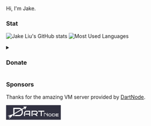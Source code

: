 Hi, I'm Jake.

<h3>Stat</h3>

![Jake Liu's GitHub stats](https://github-readme-stats.vercel.app/api?username=LittleJake&show_icons=true)
![Most Used Languages](https://github-readme-stats.vercel.app/api/top-langs/?username=LittleJake&layout=compact)

<details>

<summary><h3>Donate</h3></summary>

<a href='https://www.buymeacoffee.com/littlejake'><img alt='buymeacoffee' src='https://cdn.jsdelivr.net/gh/simple-icons/simple-icons@develop/icons/buymeacoffee.svg' width='50'></a>

</details>

### Sponsors

Thanks for the amazing VM server provided by [DartNode](https://dartnode.com?via=1).

 <a href="https://dartnode.com?via=1"><img src="https://raw.githubusercontent.com/LittleJake/LittleJake/master/images/dartnode.png" width="150"></a>
